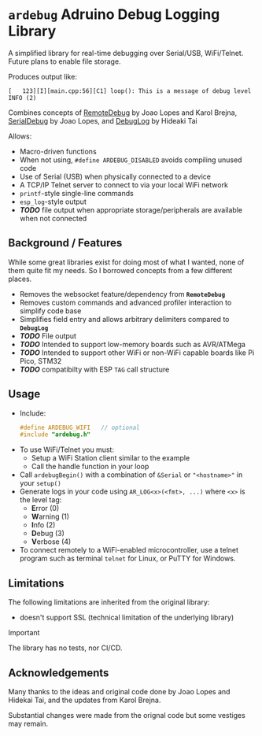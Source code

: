 # `ardebug` Adruino Debug Logging Library

A simplified library for real-time debugging over Serial/USB, WiFi/Telnet.
Future plans to enable file storage.

Produces output like:
```
[   123][I][main.cpp:56][C1] loop(): This is a message of debug level INFO (2)
```

Combines concepts of [RemoteDebug](https://github.com/JoaoLopesF/RemoteDebug)
by Joao Lopes and Karol Brejna, [SerialDebug](https://github.com/JoaoLopesF/SerialDebug/tree/master)
by Joao Lopes, and [DebugLog](https://github.com/hideakitai/DebugLog) by Hideaki Tai

Allows:
* Macro-driven functions
* When not using, `#define ARDEBUG_DISABLED` avoids compiling unused code
* Use of Serial (USB) when physically connected to a device
* A TCP/IP Telnet server to connect to via your local WiFi network
* `printf`-style single-line commands
* `esp_log`-style output
* ***TODO*** file output when appropriate storage/peripherals are available when not connected

## Background / Features

While some great libraries exist for doing most of what I wanted, none of them
quite fit my needs. So I borrowed concepts from a few different places.

* Removes the websocket feature/dependency from **`RemoteDebug`**
* Removes custom commands and advanced profiler interaction to simplify code base
* Simplifies field entry and allows arbitrary delimiters compared to **`DebugLog`**
* ***TODO*** File output
* ***TODO*** Intended to support low-memory boards such as AVR/ATMega
* ***TODO*** Intended to support other WiFi or non-WiFi capable boards like Pi Pico, STM32
* ***TODO*** compatibilty with ESP `TAG` call structure

## Usage

* Include:
    ```cpp
    #define ARDEBUG_WIFI   // optional
    #include "ardebug.h"
    ```
* To use WiFi/Telnet you must:
    * Setup a WiFi Station client similar to the example
    * Call the handle function in your loop
* Call `ardebugBegin()` with a combination of `&Serial` or `"<hostname>"` in
your `setup()`
* Generate logs in your code using `AR_LOG<x>(<fmt>, ...)`
where `<x>` is the level tag:
    * **E**rror (0)
    * **W**arning (1)
    * **I**nfo (2)
    * **D**ebug (3)
    * **V**erbose (4)
* To connect remotely to a WiFi-enabled microcontroller, use a telnet program
such as terminal `telnet` for Linux, or PuTTY for Windows.

## Limitations

The following limitations are inherited from the original library:
* doesn't support SSL (technical limitation of the underlying library)

> [!IMPORTANT]
> The library has no tests, nor CI/CD.

## Acknowledgements

Many thanks to the ideas and original code done by Joao Lopes and Hidekai Tai,
and the updates from Karol Brejna.

Substantial changes were made from the orignal code but some vestiges may remain.